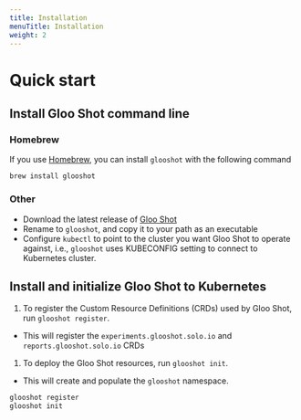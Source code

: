 ```yaml
---
title: Installation
menuTitle: Installation
weight: 2
---
```


# Quick start

## Install Gloo Shot command line

### Homebrew

If you use [Homebrew](https://brew.sh), you can install `glooshot` with the following command

```shell
brew install glooshot
```

### Other

- Download the latest release of [Gloo Shot](https://github.com/solo-io/glooshot/releases)
- Rename to `glooshot`, and copy it to your path as an executable
- Configure `kubectl` to point to the cluster you want Gloo Shot to operate against, i.e., `glooshot` uses
KUBECONFIG setting to connect to Kubernetes cluster.

## Install and initialize Gloo Shot to Kubernetes

1. To register the Custom Resource Definitions (CRDs) used by Gloo Shot, run `glooshot register`.
  - This will register the `experiments.glooshot.solo.io` and `reports.glooshot.solo.io` CRDs
1. To deploy the Gloo Shot resources, run `glooshot init`.
  - This will create and populate the `glooshot` namespace.

```bash
glooshot register
glooshot init
```
